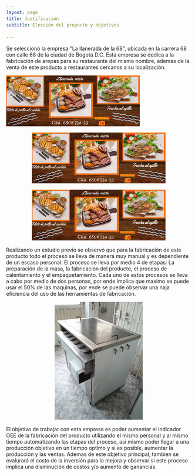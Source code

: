 ```yaml
---
layout: page
title: Justificación
subtitle: Elección del proyecto y objetivos

---
```

Se seleccionó la empresa "La llanerada de la 68", ubicada en la carrera 68 con calle 68 de la ciudad de Bogotá D.C. Esta empresa se dedica a la fabricación de arepas para su restaurante del mismo nombre, ademas de la venta de este producto a restaurantes cercanos a su localización. 
<div>
<img src="assets/img/si.jpg" alt="Alt text">
  <p style="text-align:center;">
  <img src="/assets/img/si.jpg/">
</p>
</div>

<p align="center">
  <img src="/assets/img/si.jpg/"/>
</p>

Realizando un estudio previo se observó que para la fabricación de este producto todo el proceso se lleva de manera muy manual y es dependiente de un escaso personal. El proceso se lleva por medio 4 de etapas: La preparación de la masa, la fabricación del producto, el proceso de calentamiento y el empaquetamiento. Cada uno de estos procesos se lleva a cabo por medio de dos personas, por ende implica que maximo se puede usar el 50% de las maquinas, por ende se puede observar una naja eficiencia del uso de las herramientas de fabricación.

<p align="center">
  <img src="/assets/img/horno.jpg/"/>
</p>

El objetivo de trabajar con esta empresa es poder aumentar el indicador OEE de la fabricación del producto utilizando el mismo personal y al mismo tiempo automatizando las etapas del proceso, asi mismo poder llegar a una producción objetivo en un tiempo optimo y si es posible, aumentar la producción y las ventas. Ademas de este objetivo principal, tambien se evalurará el costo de la inversión para la mejora y observar si este proceso implica una disminución de costos y/o aumento de ganancias.


